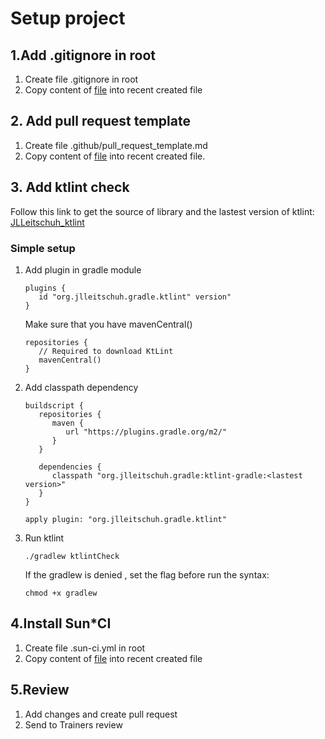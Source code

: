# Setup project

## 1.Add .gitignore in root
1. Create file .gitignore in root
2. Copy content of [file](https://github.com/framgia/Training-Guideline/blob/master/Android/setup-project/.gitignore) into recent created file

## 2. Add pull request template
1. Create file .github/pull_request_template.md
2. Copy content of [file](https://github.com/framgia/Training-Guideline/blob/master/Android/setup-project/.github/pull_request_template.md) into recent created file.

## 3. Add ktlint check
Follow this link to get the source of library and the lastest version of ktlint: [JLLeitschuh_ktlint](https://github.com/JLLeitschuh/ktlint-gradle#importing)
### Simple setup
1. Add plugin in gradle module
   ``` 
   plugins {
      id "org.jlleitschuh.gradle.ktlint" version"
   }
   ```
   
   Make sure that you have mavenCentral()
   
   ``` 
   repositories {
      // Required to download KtLint
      mavenCentral()
   }
   ```
   
2. Add classpath dependency

   ```
   buildscript {
      repositories {
         maven {
            url "https://plugins.gradle.org/m2/"
         }
      }

      dependencies {
         classpath "org.jlleitschuh.gradle:ktlint-gradle:<lastest version>"
      }
   }
   ```

   ```
   apply plugin: "org.jlleitschuh.gradle.ktlint"
   ```

3. Run ktlint
   
   ``` 
   ./gradlew ktlintCheck
   ```
   
   If the gradlew is denied , set the flag before run the syntax:

   ``` 
   chmod +x gradlew
   ```

## 4.Install Sun*CI
1. Create file .sun-ci.yml in root
2. Copy content of [file](https://github.com/framgia/Training-Guideline/blob/master/Android/setup-project/.sun-ci.yml) into recent created file

## 5.Review
1. Add changes and create pull request
2. Send to Trainers review

